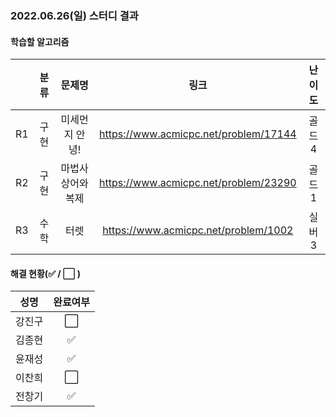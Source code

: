 ### 2022.06.26(일) 스터디 결과

#### 학습할 알고리즘

|      | 분류 |    문제명    |                 링크                  | 난이도  |
| :--: | :--: | :----------: | :-----------------------------------: | :-----: |
|  R1  | 구현 | 미세먼지 안녕! |https://www.acmicpc.net/problem/17144 | 골드4 |
| R2 | 구현 | 마법사 상어와 복제 |https://www.acmicpc.net/problem/23290 |  골드1  |
| R3 | 수학 | 터렛 |https://www.acmicpc.net/problem/1002 | 실버3 |

#### 해결 현황(:white_check_mark: / :white_large_square:  )

|  성명  |       완료여부       |
| :----: | :------------------: |
| 강진구 | :white_large_square: |
| 김종현 | :white_check_mark: |
| 윤재성 |  :white_check_mark:  |
| 이찬희 | :white_large_square: |
| 전창기 | :white_check_mark: |
